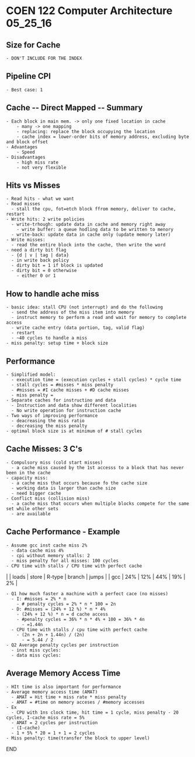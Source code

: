 # COEN 122 Computer Architecture 05_25_16

## Size for Cache

    - DON'T INCLUDE FOR THE INDEX

## Pipeline CPI

    - Best case: 1

## Cache -- Direct Mapped -- Summary

    - Each block in main mem. -> only one fixed location in cache
        - many -> one mapping
        - replacing: replace the block occupying the location
        - cache index = lower-order bits of memory address, excluding byte and block offset
    - Advantages
        - Speed
    - Disadvantages
        - high miss rate
        - not very flexible

## Hits vs Misses

    - Read hits - what we want
    - Read misses
      - stall the cpu, fot=etch block ffrom memory, deliver to cache, restart
    - Write hits: 2 write policies
      - write-trhough: update data in cache and memory right away
        - write buffer: a queue hodling data to be written to menory
      - write-back: update data in cache only (update memory later)
    - Write misses:
      - read the entire block into the cache, then write the word
    - need a dirty bit flag
      - {d | v | tag | data}
      - in write back policy
      - dirty bit = 1 if block is updated
      - dirty bit = 0 otherwise
        - either 0 or 1

## How to handle ache miss

    - basic idea: stall CPU (not interrupt) and do the following
      - send the address of the miss item into memory
      - instruct memory to perform a read and wait for memory to complete access
      - write cache entry (data portion, tag, valid flag)
      - restart
      - ~40 cycles to handle a miss
    - miss penalty: setup time + block size

## Performance

    - Simplified model:
      - execution time = (execution cycles + stall cycles) * cycle time
      - stall cycles = #misses * miss penalty
      - #misses = #I cache misses + #D cache misses
      - miss penalty =
    - Separate caches for instructino and data
      - Instruction and data show different localities
      - No write operation for instruction cache
    - Two ways of improving performance
      - deacreasing the miss ratio
      - decreasing the miss penalty
    - optimal block size is at minimum of # stall cycles

## Cache Misses: 3 C's

    - Compulsory miss (cold start misses)
      - a cache miss caused by the 1st accesss to a block that has never been in the cache
    - capacity miss:
      - a cache miss that occurs because fo the cache size
      - working data is larger than cache size
      - need bigger cache
    - Conflict miss (collision miss)
      - a cache miss that occurs when multiple blocks compete for the same set while other sets
      - are available

## Cache Performance - Example

    - Assume gcc inst cache miss 2%
      - data cache miss 4%
      - cpi without memory stalls: 2
      - miss penalty for all misses: 100 cycles
    - CPU time with stalls / CPU time with perfect cache

|     | loads | store | R-type  | branch  | jumps |
| gcc | 24%   | 12%   | 44%     | 19%     | 2%    |

    - Q1 how much faster a machine with a perfect cace (no misses)
      - I: #misses = 2% * n
        - # penalty cycles = 2% * n * 100 = 2n
      - D: #misses = (24% + 12 %) * n * 4%
        - (24% + 12 %) * n = d cache access
        - #penalty cycles = 36% * n * 4% + 100 = 36% * 4n
          - =1.44n
      - CPU time with stalls / cpu time with perfect cache
        - (2n + 2n + 1.44n) / (2n)
          - = 5.44 / 2
    - Q2 Average penalty cycles per instruction
      - inst miss cycles:
      - data miss cycles:

## Average Memory Access Time

    - HIt time is also important for performance
    - Average memory access time (AMAT)
      - AMAT = Hit time + miss rate * miss penalty
      - AMAT = #time on memory acceses / #memory accesses
    - Ex
      - CPU with 1ns clock time, hit time = 1 cycle, miss penalty - 20 cycles, I-cache miss rate = 5%
      - AMAT = 2 cycles per instruction
      - (I-cache)
      - 1 + 5% * 20 = 1 + 1 = 2 cycles
    - Miss penalty: time(transfer the block to upper level)

END

